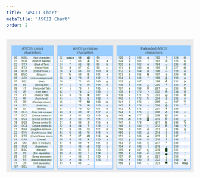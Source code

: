 ```yaml
---
title: 'ASCII Chart'
metaTitle: 'ASCII Chart'
order: 2
---
```


![ASCII Table of Characters](ascii-table.jpg)
